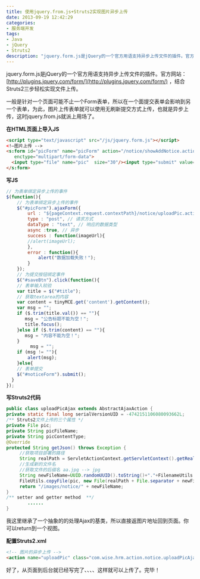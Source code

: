 ```yaml
---
title: 使用jquery.from.js+Struts2实现图片异步上传
date: 2013-09-19 12:42:29
categories: 
- 服务端开发
tags:
- Java
- jQuery
- Struts2
description: "jquery.form.js是jQuery的一个官方用语支持异步上传文件的插件。官方网站：http://plugins.jquery.com/form/ ，结合Struts2三步轻松实现文件上传。"
---
```


jquery.form.js是jQuery的一个官方用语支持异步上传文件的插件。官方网站：[http://plugins.jquery.com/form/](http://plugins.jquery.com/form/) ，结合Struts2三步轻松实现文件上传。

一般是针对一个页面可能不止一个Form表单，所以在一个面提交表单会影响到另一个表单，为此，图片上传表单就可以使用无刷新提交方式上传，也就是异步上传，这时jquery.from.js就派上用场了。

**在HTML页面上导入JS**
```html
<script type="text/javascript" src="/js/jquery.form.js"></script>
<!—图片上传 -->
<s:form id="picForm" name="picForm" action="/notice/showAddNotice.action" method="post"
   enctype="multipart/form-data">
  <input type="file" name="pic"  size="30"/><input type="submit" value="上传"/>
</s:form>
```

**写JS**
```js
// 为表单绑定异步上传的事件
$(function(){
    // 为表单绑定异步上传的事件
    $("#picForm").ajaxForm({
        url : "${pageContext.request.contextPath}/notice/uploadPic.action", // 请求的url
        type : "post", // 请求方式
        dataType : "text", // 响应的数据类型
        async :true, // 异步
        success : function(imageUrl){
        //alert(imageUrl);
        },
        error : function(){
            alert("数据加载失败！");
        }
    });
    // 为提交按钮绑定事件
    $("#saveBtn").click(function(){
    // 表单输入较验
    var title = $("#title");
    // 获取textarea的内容
    var content = tinyMCE.get('content').getContent();
    var msg = "";
    if ($.trim(title.val()) == ""){
       msg = "公告标题不能为空！";
       title.focus();
    }else if ($.trim(content) == ""){
       msg = "内容不能为空！";
    }
         msg = "";
    if (msg != ""){
        alert(msg);
    }else{
    // 表单提交
    $("#noticeForm").submit();
  }
});
```

**写Struts2代码**
```java
public class uploadPicAjax extends AbstractAjaxAction {
private static final long serialVersionUID = -4742151106080093662L;
/** Struts2文件上传的三个属性 */
private File pic;
private String picFileName;
private String picContentType;
@Override
protected String getJson() throws Exception {
     //获取项目部署的路径
     String realPath = ServletActionContext.getServletContext().getRealPath("/images/notice");
     //生成新的文件名
     //获取文件的后缀名 aa.jpg --> jpg
     String newFileName=UUID.randomUUID().toString()+"."+FilenameUtils.getExtension(picFileName);
     FileUtils.copyFile(pic, new File(realPath + File.separator + newFileName));
     return "/images/notice/" + newFileName;
}
/** setter and getter method  **/
        ......
}
```
我这里继承了一个抽象的的处理Ajax的基类，所以直接返图片地址回到页面。你可以return到一个视图。

**配置Struts2.xml**
```html
<!-- 图片的异步上传 -->
<action name="uploadPic" class="com.wise.hrm.action.notice.uploadPicAjax"></action>
```

好了，从页面到后台就已经写完了、、、、这样就可以上传了。完毕！